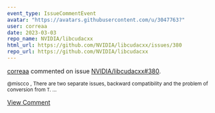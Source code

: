```yaml
---
event_type: IssueCommentEvent
avatar: "https://avatars.githubusercontent.com/u/3047763?"
user: correaa
date: 2023-03-03
repo_name: NVIDIA/libcudacxx
html_url: https://github.com/NVIDIA/libcudacxx/issues/380
repo_url: https://github.com/NVIDIA/libcudacxx
---
```


<a href='https://github.com/correaa' target='_blank'>correaa</a> commented on issue <a href='https://github.com/NVIDIA/libcudacxx/issues/380' target='_blank'>NVIDIA/libcudacxx#380</a>.

<small>@miscco , There are two separate issues, backward compatibility and the problem of conversion from `T`. ...</small>

<a href='https://github.com/NVIDIA/libcudacxx/issues/380' target='_blank'>View Comment</a>